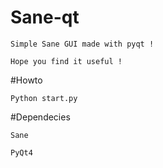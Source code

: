 # Sane-qt
	Simple Sane GUI made with pyqt !

	Hope you find it useful !

#Howto

	Python start.py

#Dependecies

	Sane

	PyQt4
